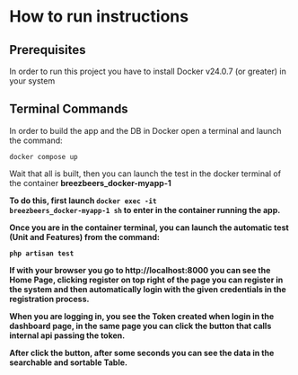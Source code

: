 # How to run instructions
## Prerequisites
In order to run this project you have to install Docker v24.0.7 (or greater) in your system

## Terminal Commands
In order to build the app and the DB in Docker open a terminal and launch the command:

<code>docker compose up</code>

Wait that all is built, then you can launch the test in the docker terminal of the container <b>breezbeers_docker-myapp-1<b/>

To do this, first launch <code>docker exec -it breezbeers_docker-myapp-1 sh</code> to enter in the container running the app.

Once you are in the container terminal, you can launch the automatic test (Unit and Features) from the command:

<code>php artisan test</code>

If with your browser you go to http://localhost:8000 you can see the Home Page, clicking register on top right of the page you can register in the system and then automatically login with the given credentials in the registration process.

When you are logging in, you see the Token created when login in the dashboard page, in the same page you can click the button that calls internal api passing the token.

After click the button, after some seconds you can see the data in the searchable and sortable Table.

